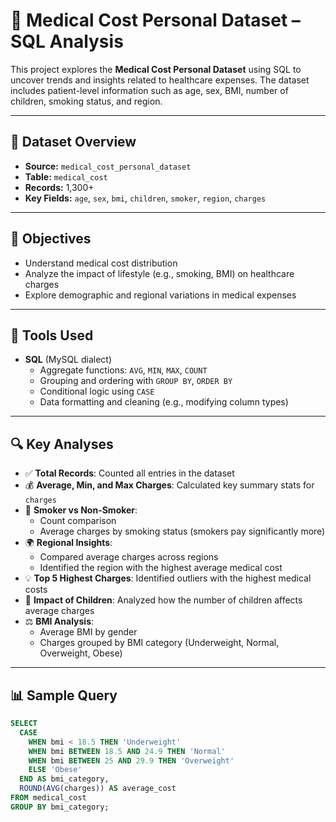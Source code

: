 # 🏥 Medical Cost Personal Dataset – SQL Analysis

This project explores the **Medical Cost Personal Dataset** using SQL to uncover trends and insights related to healthcare expenses. The dataset includes patient-level information such as age, sex, BMI, number of children, smoking status, and region.

---

## 📁 Dataset Overview

- **Source:** `medical_cost_personal_dataset`
- **Table:** `medical_cost`
- **Records:** 1,300+
- **Key Fields:** `age`, `sex`, `bmi`, `children`, `smoker`, `region`, `charges`

---

## 🎯 Objectives

- Understand medical cost distribution
- Analyze the impact of lifestyle (e.g., smoking, BMI) on healthcare charges
- Explore demographic and regional variations in medical expenses

---

## 🧰 Tools Used

- **SQL** (MySQL dialect)
  - Aggregate functions: `AVG`, `MIN`, `MAX`, `COUNT`
  - Grouping and ordering with `GROUP BY`, `ORDER BY`
  - Conditional logic using `CASE`
  - Data formatting and cleaning (e.g., modifying column types)

---

## 🔍 Key Analyses

- ✅ **Total Records**: Counted all entries in the dataset  
- 💰 **Average, Min, and Max Charges**: Calculated key summary stats for `charges`  
- 🚬 **Smoker vs Non-Smoker**:
  - Count comparison
  - Average charges by smoking status (smokers pay significantly more)  
- 🌍 **Regional Insights**:
  - Compared average charges across regions
  - Identified the region with the highest average medical cost  
- 💡 **Top 5 Highest Charges**: Identified outliers with the highest medical costs  
- 👶 **Impact of Children**: Analyzed how the number of children affects average charges  
- ⚖️ **BMI Analysis**:
  - Average BMI by gender
  - Charges grouped by BMI category (Underweight, Normal, Overweight, Obese)

---

## 📊 Sample Query

```sql
SELECT
  CASE
    WHEN bmi < 18.5 THEN 'Underweight'
    WHEN bmi BETWEEN 18.5 AND 24.9 THEN 'Normal'
    WHEN bmi BETWEEN 25 AND 29.9 THEN 'Overweight'
    ELSE 'Obese'
  END AS bmi_category,
  ROUND(AVG(charges)) AS average_cost
FROM medical_cost
GROUP BY bmi_category;
